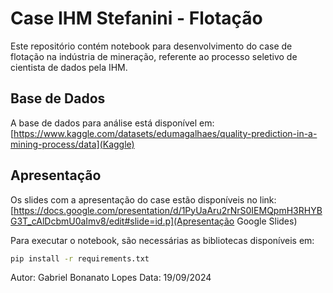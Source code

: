 # Case IHM Stefanini - Flotação

Este repositório contém notebook para desenvolvimento do case de flotação na indústria de mineração, referente ao processo seletivo de cientista de dados pela IHM.

## Base de Dados

A base de dados para análise está disponível em: [https://www.kaggle.com/datasets/edumagalhaes/quality-prediction-in-a-mining-process/data](Kaggle)

## Apresentação

Os slides com a apresentação do case estão disponíveis no link: [https://docs.google.com/presentation/d/1PyUaAru2rNrS0IEMQpmH3RHYBG3T_cAlDcbmU0aImv8/edit#slide=id.p](Apresentação Google Slides)

Para executar o notebook, são necessárias as bibliotecas disponíveis em:

```bash
pip install -r requirements.txt
```

Autor: Gabriel Bonanato Lopes
Data: 19/09/2024